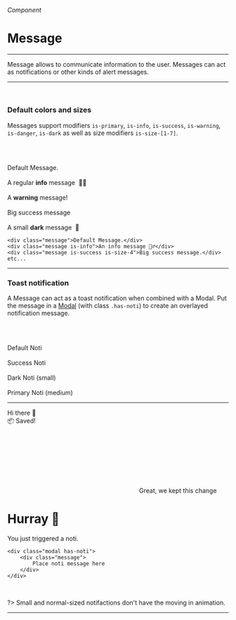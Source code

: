 <h6 class="is-uppercase is-dimmed has-text-weight-medium is-size-6 is-size-7-mobile">Component</h6>
<h1 class="title is-family-secondary is-size-2-mobile">Message</h1>
<hr class="is-visible is-size-3">
<p class="is-size-4 has-text-dark">
    <span class="has-text-weight-semibold">Message</span> allows to communicate information to the user. Messages can act as notifications or other kinds of alert messages.
</p>
<hr class="is-visible is-size-3"><br>

<h3 class="title is-family-primary">Default colors and sizes</h3>

Messages support modifiers `is-primary`, `is-info`, `is-success`, `is-warning`, `is-danger`, `is-dark` as well as size modifiers `is-size-[1-7]`.

<br><br>

<div class="box is-raised is-large is-marginless is-radiusless-b">
    <div class="message">Default Message.</div>
    <br>
    <div class="message is-info">A regular <strong>info</strong> message&nbsp; 💁‍♂️</div>
    <br>
    <div class="message is-warning">A <strong>warning</strong> message!</div>
    <br>
    <div class="message is-size-4 is-success">Big success message</div>
    <br>
    <div class="message is-dark is-size-6">A small <strong>dark</strong> message&nbsp; 👀</div>
</div>

    <div class="message">Default Message.</div>
    <div class="message is-info">An info message 💁‍♂️</div>
    <div class="message is-success is-size-4">Big success message.</div>
    etc...
<hr class="is-visible is-size-1">

<h3 class="title is-family-primary">Toast notification</h3>

A Message can act as a toast notification when combined with a Modal. Put the message in a <a href="#/modal">Modal</a> (with class `.has-noti`) to create an overlayed notification message.

<br><br>

<div class="box is-raised is-large is-marginless has-text-centered is-radiusless-b">
    <div class="button" onclick="openModal('3')">Default Noti</div>&nbsp; &nbsp;
    <div class="button is-success is-light" onclick="openModal('9')">Success Noti</div>&nbsp; &nbsp;
    <div class="button is-black is-light" onclick="openModal('4')">Dark Noti (small)</div>&nbsp; &nbsp;
    <div class="button is-primary is-light" onclick="openModal('5')">Primary Noti (medium)</div>
</div>
<hr class="is-marginless is-visible">

<div id="js-modal3" class="modal has-noti" onclick="closeModal('3')">
    <div class="message">
        Hi there 👋
    </div>
</div>
<div id="js-modal9" class="modal has-noti" onclick="closeModal('9')">
    <div class="message is-success">
        📦 Saved! 
    </div>
</div>
<div id="js-modal4" class="modal has-noti" onclick="closeModal('4')">
    <div class="message is-dark is-size-6 has-text-weight-medium">
        <svg class="icon has-fill-success-light mr-1"><use xlink:href="media/bds-icons.min.svg#check-bold-g"></use></svg>Great, we kept this change
    </div>
</div>
<div id="js-modal5" class="modal has-noti" onclick="closeModal('5')">
    <div class="message is-primary is-medium">
        <h1 class="title is-4 has-text-weight-bold has-text-white">Hurray 🎉</h1>
        You just triggered a noti.
    </div>
</div>

    <div class="modal has-noti">
        <div class="message">
            Place noti message here
        </div>  
    </div>
<br>

?> Small and normal-sized notifactions don't have the moving in animation.

<hr>
